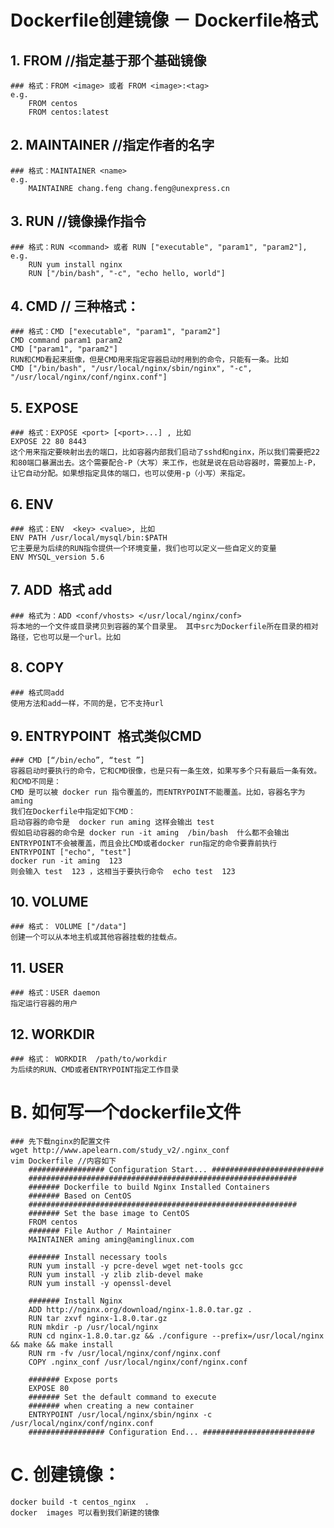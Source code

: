 # Dockerfile创建镜像 － Dockerfile格式

## 1. FROM //指定基于那个基础镜像
	### 格式：FROM <image> 或者 FROM <image>:<tag>
	e.g.
		FROM centos
		FROM centos:latest

## 2. MAINTAINER //指定作者的名字
	### 格式：MAINTAINER <name>
	e.g.
		MAINTAINRE chang.feng chang.feng@unexpress.cn

## 3. RUN //镜像操作指令
	### 格式：RUN <command> 或者 RUN ["executable", "param1", "param2"],
	e.g.
		RUN yum install nginx
		RUN ["/bin/bash", "-c", "echo hello, world"]

## 4. CMD  // 三种格式：
	### 格式：CMD ["executable", "param1", "param2"]
	CMD command param1 param2
	CMD ["param1", "param2"]
	RUN和CMD看起来挺像，但是CMD用来指定容器启动时用到的命令，只能有一条。比如
	CMD ["/bin/bash", "/usr/local/nginx/sbin/nginx", "-c", "/usr/local/nginx/conf/nginx.conf"]

## 5. EXPOSE  
	### 格式：EXPOSE <port> [<port>...] , 比如
	EXPOSE 22 80 8443
	这个用来指定要映射出去的端口，比如容器内部我们启动了sshd和nginx，所以我们需要把22和80端口暴漏出去。这个需要配合-P（大写）来工作，也就是说在启动容器时，需要加上-P，让它自动分配。如果想指定具体的端口，也可以使用-p（小写）来指定。

## 6. ENV  
	### 格式：ENV  <key> <value>, 比如  
	ENV PATH /usr/local/mysql/bin:$PATH
	它主要是为后续的RUN指令提供一个环境变量，我们也可以定义一些自定义的变量
	ENV MYSQL_version 5.6

## 7. ADD  格式 add <src> <dest>
	### 格式为：ADD <conf/vhosts> </usr/local/nginx/conf>
	将本地的一个文件或目录拷贝到容器的某个目录里。 其中src为Dockerfile所在目录的相对路径，它也可以是一个url。比如

## 8. COPY  
	### 格式同add
	使用方法和add一样，不同的是，它不支持url

## 9. ENTRYPOINT  格式类似CMD
	### CMD [“/bin/echo”, “test ”] 
	容器启动时要执行的命令，它和CMD很像，也是只有一条生效，如果写多个只有最后一条有效。和CMD不同是：
	CMD 是可以被 docker run 指令覆盖的，而ENTRYPOINT不能覆盖。比如，容器名字为aming
	我们在Dockerfile中指定如下CMD：
	启动容器的命令是  docker run aming 这样会输出 test
	假如启动容器的命令是 docker run -it aming  /bin/bash  什么都不会输出
	ENTRYPOINT不会被覆盖，而且会比CMD或者docker run指定的命令要靠前执行
	ENTRYPOINT ["echo", "test"]
	docker run -it aming  123
	则会输入 test  123 ，这相当于要执行命令  echo test  123 

## 10. VOLUME 
	### 格式： VOLUME ["/data"]
	创建一个可以从本地主机或其他容器挂载的挂载点。


## 11. USER  
	### 格式：USER daemon
	指定运行容器的用户


## 12. WORKDIR  
	### 格式： WORKDIR  /path/to/workdir
	为后续的RUN、CMD或者ENTRYPOINT指定工作目录


# B. 如何写一个dockerfile文件
	### 先下载nginx的配置文件 wget http://www.apelearn.com/study_v2/.nginx_conf 
	vim Dockerfile //内容如下
		################# Configuration Start... #########################
		############################################################
		####### Dockerfile to build Nginx Installed Containers
		####### Based on CentOS
		############################################################
		####### Set the base image to CentOS
		FROM centos
		####### File Author / Maintainer
		MAINTAINER aming aming@aminglinux.com

		####### Install necessary tools
		RUN yum install -y pcre-devel wget net-tools gcc
		RUN yum install -y zlib zlib-devel make
		RUN yum install -y openssl-devel

		####### Install Nginx
		ADD http://nginx.org/download/nginx-1.8.0.tar.gz .
		RUN tar zxvf nginx-1.8.0.tar.gz
		RUN mkdir -p /usr/local/nginx
		RUN cd nginx-1.8.0.tar.gz && ./configure --prefix=/usr/local/nginx && make && make install
		RUN rm -fv /usr/local/nginx/conf/nginx.conf
		COPY .nginx_conf /usr/local/nginx/conf/nginx.conf

		####### Expose ports
		EXPOSE 80
		####### Set the default command to execute
		####### when creating a new container
		ENTRYPOINT /usr/local/nginx/sbin/nginx -c /usr/local/nginx/conf/nginx.conf
		################# Configuration End... #########################

# C. 创建镜像：
	docker build -t centos_nginx  .
	docker  images 可以看到我们新建的镜像
